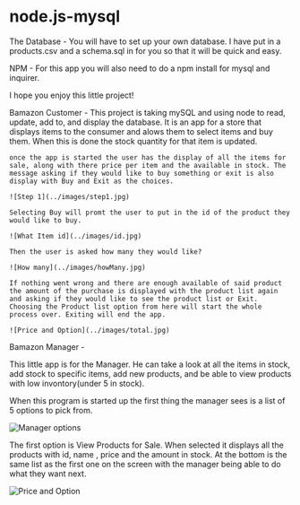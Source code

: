 # node.js-mysql

The Database - 
    You will have to set up your own database. I have put in a products.csv and a schema.sql in for you so that it will be quick and easy.

NPM - 
    For this app you will also need to do a npm install for mysql and inquirer.

I hope you enjoy this little project!

Bamazon Customer -
    This project is taking mySQL and using node to read, update, add to, and display the database. It is an app for a store that displays items to the consumer and alows them to select items and buy them. When this is done the stock quantity for that item is updated. 

    once the app is started the user has the display of all the items for sale, along with there price per item and the available in stock. The message asking if they would like to buy something or exit is also display with Buy and Exit as the choices.

    ![Step 1](../images/step1.jpg)

    Selecting Buy will promt the user to put in the id of the product they would like to buy.

    ![What Item id](../images/id.jpg)

    Then the user is asked how many they would like?

    ![How many](../images/howMany.jpg)

    If nothing went wrong and there are enough available of said product the amount of the purchase is displayed with the product list again and asking if they would like to see the product list or Exit. Choosing the Product list option from here will start the whole process over. Exiting will end the app.

    ![Price and Option](../images/total.jpg)

Bamazon Manager -

This little app is for the Manager. He can take a look at all the items in stock, add stock to specific items, add new products, and be able to view products with low invontory(under 5 in stock).

When this program is started up the first thing the manager sees is a list of 5 options to pick from.

![Manager options](../images/pick.jpg)

The first option is View Products for Sale. When selected it displays all the products with id, name , price and the amount in stock. At the bottom is the same list as the first one on the screen with the manager being able to do what they want next.

![Price and Option](../images/view.jpg)

